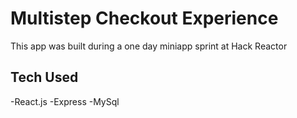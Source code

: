 # Multistep Checkout Experience
This app was built during a one day miniapp sprint at Hack Reactor

## Tech Used
-React.js
-Express
-MySql
